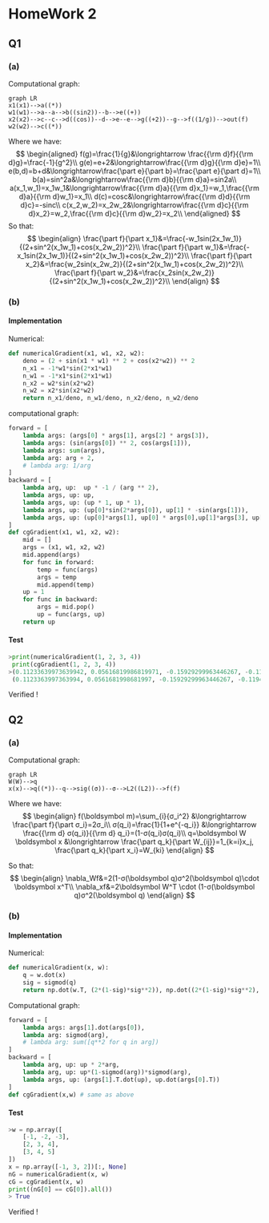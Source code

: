 # HomeWork 2

## Q1

### (a)

Computational graph:

```mermaid
graph LR
x1(x1)-->a((*))
w1(w1)-->a--a-->b((sin2))--b-->e((+))
x2(x2)-->c--c-->d((cos))--d-->e--e-->g((+2))--g-->f((1/g))-->out(f)
w2(w2)-->c((*))
```

Where we have:
$$
\begin{aligned}
f(g)=\frac{1}{g}&\longrightarrow \frac{{\rm d}f}{{\rm d}g}=\frac{-1}{g^2}\\
g(e)=e+2&\longrightarrow\frac{{\rm d}g}{{\rm d}e}=1\\
e(b,d)=b+d&\longrightarrow\frac{\part e}{\part b}=\frac{\part e}{\part d}=1\\
b(a)=sin^2a&\longrightarrow\frac{{\rm d}b}{{\rm d}a}=sin2a\\
a(x_1,w_1)=x_1w_1&\longrightarrow\frac{{\rm d}a}{{\rm d}x_1}=w_1,\frac{{\rm d}a}{{\rm d}w_1}=x_1\\
d(c)=cosc&\longrightarrow\frac{{\rm d}d}{{\rm d}c}=-sinc\\
c(x_2,w_2)=x_2w_2&\longrightarrow\frac{{\rm d}c}{{\rm d}x_2}=w_2,\frac{{\rm d}c}{{\rm d}w_2}=x_2\\
\end{aligned}
$$
So that:
$$
\begin{align}
\frac{\part f}{\part x_1}&=\frac{-w_1sin(2x_1w_1)}{(2+sin^2(x_1w_1)+cos(x_2w_2))^2}\\
\frac{\part f}{\part w_1}&=\frac{-x_1sin(2x_1w_1)}{(2+sin^2(x_1w_1)+cos(x_2w_2))^2}\\
\frac{\part f}{\part x_2}&=\frac{w_2sin(x_2w_2)}{(2+sin^2(x_1w_1)+cos(x_2w_2))^2}\\
\frac{\part f}{\part w_2}&=\frac{x_2sin(x_2w_2)}{(2+sin^2(x_1w_1)+cos(x_2w_2))^2}\\
\end{align}
$$

### (b)

#### Implementation

Numerical:

```python
def numericalGradient(x1, w1, x2, w2):
    deno = (2 + sin(x1 * w1) ** 2 + cos(x2*w2)) ** 2
    n_x1 = -1*w1*sin(2*x1*w1)
    n_w1 = -1*x1*sin(2*x1*w1)
    n_x2 = w2*sin(x2*w2)
    n_w2 = x2*sin(x2*w2)
    return n_x1/deno, n_w1/deno, n_x2/deno, n_w2/deno
```

computational graph:

```python
forward = [
    lambda args: (args[0] * args[1], args[2] * args[3]),
    lambda args: (sin(args[0]) ** 2, cos(args[1])),
    lambda args: sum(args),
    lambda arg: arg + 2,
    # lambda arg: 1/arg
]
backward = [
    lambda arg, up:  up * -1 / (arg ** 2),
    lambda args, up: up,
    lambda args, up: (up * 1, up * 1),
    lambda args, up: (up[0]*sin(2*args[0]), up[1] * -sin(args[1])),
    lambda args, up: (up[0]*args[1], up[0] * args[0],up[1]*args[3], up[1]*args[2])
]
def cgGradient(x1, w1, x2, w2):
    mid = []
    args = (x1, w1, x2, w2)
    mid.append(args)
    for func in forward:
        temp = func(args)
        args = temp
        mid.append(temp)
    up = 1
    for func in backward:
        args = mid.pop()
        up = func(args, up)
    return up
```

#### Test

```python
>print(numericalGradient(1, 2, 3, 4))
 print(cgGradient(1, 2, 3, 4))
>(0.11233639973639942, 0.05616819986819971, -0.15929299963446267, -0.11946974972584701)
 (0.1123363997363994, 0.0561681998681997, -0.15929299963446267, -0.11946974972584701)
```

Verified !

## Q2

### (a)

Computational graph:

```mermaid
graph LR
W(W)-->q
x(x)-->q((*))--q-->sig((σ))--σ-->L2((L2))-->f(f)
```

Where we have:
$$
\begin{align}
f(\boldsymbol m)=\sum_{i}{σ_i^2} &\longrightarrow \frac{\part f}{\part σ_i}=2σ_i\\
σ(q_i)=\frac{1}{1+e^{-q_i}} &\longrightarrow \frac{{\rm d} σ(q_i)}{{\rm d} q_i}=(1-σ(q_i)σ(q_i)\\
q=\boldsymbol W \boldsymbol x &\longrightarrow \frac{\part q_k}{\part W_{ij}}=1_{k=i}x_j,
\frac{\part q_k}{\part x_i}=W_{ki}
\end{align}
$$

So that:
$$
\begin{align}
\nabla_Wf&=2(1-σ(\boldsymbol q)σ^2(\boldsymbol q)\cdot \boldsymbol x^T\\
\nabla_xf&=2\boldsymbol W^T \cdot (1-σ(\boldsymbol q)σ^2(\boldsymbol q)
\end{align}
$$

### (b)

#### Implementation

Numerical: 

```python
def numericalGradient(x, w):
    q = w.dot(x)
    sig = sigmod(q)
    return np.dot(w.T, (2*(1-sig)*sig**2)), np.dot((2*(1-sig)*sig**2), x.T)
```

Computational graph:

```python
forward = [
    lambda args: args[1].dot(args[0]),
    lambda arg: sigmod(arg),
    # lambda arg: sum([q**2 for q in arg])
]
backward = [
    lambda arg, up: up * 2*arg,
    lambda arg, up: up*(1-sigmod(arg))*sigmod(arg),
    lambda args, up: (args[1].T.dot(up), up.dot(args[0].T))
]
def cgGradient(x,w) # same as above
```

#### Test

```python
>w = np.array([
    [-1, -2, -3],
    [2, 3, 4],
    [3, 4, 5]
])
x = np.array([-1, 3, 2])[:, None]
nG = numericalGradient(x, w)
cG = cgGradient(x, w)
print((nG[0] == cG[0]).all())
> True

```

Verified !